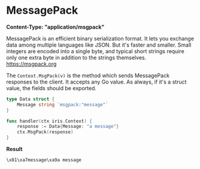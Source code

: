 # MessagePack

**Content-Type: "application/msgpack"**

MessagePack is an efficient binary serialization format. It lets you exchange data among multiple languages like JSON. But it's faster and smaller. Small integers are encoded into a single byte, and typical short strings require only one extra byte in addition to the strings themselves. https://msgpack.org

The `Context.MsgPack(v)` is the method which sends MessagePack responses to the client. It accepts any Go value. As always, if it's a struct value, the fields should be exported.

```go
type Data struct {
	Message string `msgpack:"message"`
}

func handler(ctx iris.Context) {
    response := Data{Message: "a message"}
    ctx.MsgPack(response)
}
```

**Result**

```text
\x81\xa7message\xa9a message
```

